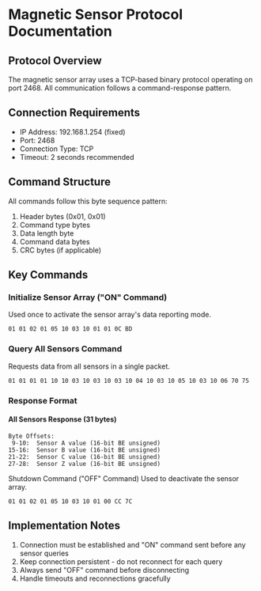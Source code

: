 # Magnetic Sensor Protocol Documentation

## Protocol Overview
The magnetic sensor array uses a TCP-based binary protocol operating on port 2468. All communication follows a command-response pattern.

## Connection Requirements
- IP Address: 192.168.1.254 (fixed)
- Port: 2468
- Connection Type: TCP
- Timeout: 2 seconds recommended

## Command Structure
All commands follow this byte sequence pattern:
1. Header bytes (0x01, 0x01)
2. Command type bytes
3. Data length byte
4. Command data bytes
5. CRC bytes (if applicable)

## Key Commands

### Initialize Sensor Array ("ON" Command)
Used once to activate the sensor array's data reporting mode.
```hex
01 01 02 01 05 10 03 10 01 01 0C BD
```

### Query All Sensors Command
Requests data from all sensors in a single packet.
```hex
01 01 01 01 10 10 03 10 03 10 03 10 04 10 03 10 05 10 03 10 06 70 75
```

### Response Format
#### All Sensors Response (31 bytes)
```
Byte Offsets:
 9-10:  Sensor A value (16-bit BE unsigned)
15-16:  Sensor B value (16-bit BE unsigned)
21-22:  Sensor C value (16-bit BE unsigned)
27-28:  Sensor Z value (16-bit BE unsigned)
```

Shutdown Command ("OFF" Command)
Used to deactivate the sensor array.
```hex
01 01 02 01 05 10 03 10 01 00 CC 7C
```

## Implementation Notes
1. Connection must be established and "ON" command sent before any sensor queries
1. Keep connection persistent - do not reconnect for each query
1. Always send "OFF" command before disconnecting
1. Handle timeouts and reconnections gracefully